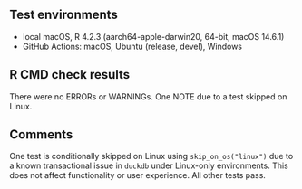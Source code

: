 ## Test environments
* local macOS, R 4.2.3 (aarch64-apple-darwin20, 64-bit, macOS 14.6.1)
* GitHub Actions: macOS, Ubuntu (release, devel), Windows

## R CMD check results
There were no ERRORs or WARNINGs.
One NOTE due to a test skipped on Linux.

## Comments
One test is conditionally skipped on Linux using `skip_on_os("linux")`
due to a known transactional issue in `duckdb` under Linux-only environments.
This does not affect functionality or user experience. All other tests pass.
